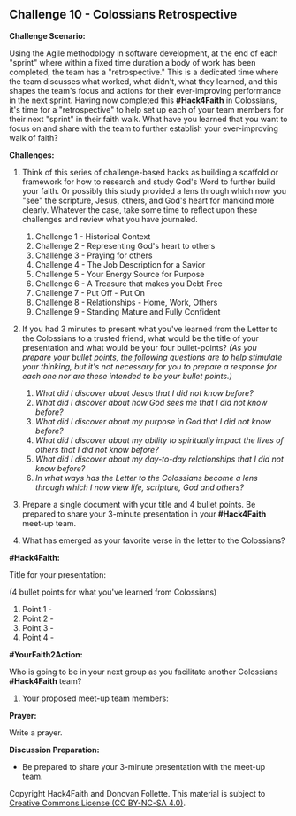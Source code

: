 ## **Challenge 10 - Colossians Retrospective**


**Challenge Scenario:**

Using the Agile methodology in software development, at the end of each "sprint" where within a fixed time duration a body of work has been completed, the team has a "retrospective." This is a dedicated time where the team discusses what worked, what didn't, what they learned, and this shapes the team's focus and actions for their ever-improving performance in the next sprint. Having now completed this **#Hack4Faith** in Colossians, it's time for a "retrospective" to help set up each of your team members for their next "sprint" in their faith walk. What have you learned that you want to focus on and share with the team to further establish your ever-improving walk of faith?


**Challenges:**
1. Think of this series of challenge-based hacks as building a scaffold or framework for how to research and study God's Word to further build your faith. Or possibly this study provided a lens through which now you "see" the scripture, Jesus, others, and God's heart for mankind more clearly. Whatever the case, take some time to reflect upon these challenges and review what you have journaled. 
    1. Challenge 1 - Historical Context
    1. Challenge 2 - Representing God's heart to others
    1. Challenge 3 - Praying for others
    1. Challenge 4 - The Job Description for a Savior
    1. Challenge 5 - Your Energy Source for Purpose
    1. Challenge 6 - A Treasure that makes you Debt Free
    1. Challenge 7 - Put Off - Put On
    1. Challenge 8 - Relationships - Home, Work, Others
    1. Challenge 9 - Standing Mature and Fully Confident

1. If you had 3 minutes to present what you've learned from the Letter to the Colossians to a trusted friend, what would be the title of your presentation and what would be your four bullet-points? *(As you prepare your bullet points, the following questions are to help stimulate your thinking, but it's not necessary for you to prepare a response for each one nor are these intended to be your bullet points.)*
    1. *What did I discover about Jesus that I did not know before?*
    1. *What did I discover about how God sees me that I did not know before?*
    1. *What did I discover about my purpose in God that I did not know before?*
    1. *What did I discover about my ability to spiritually impact the lives of others that I did not know before?*
    1. *What did I discover about my day-to-day relationships that I did not know before?*
    1. *In what ways has the Letter to the Colossians become a lens through which I now view life, scripture, God and others?*

     
1. Prepare a single document with your title and 4 bullet points. Be prepared to share your 3-minute presentation in your **#Hack4Faith** meet-up team.

1. What has emerged as your favorite verse in the letter to the Colossians?

**#Hack4Faith:**

Title for your presentation:

(4 bullet points for what you've learned from Colossians)
1. Point 1 - 
1. Point 2 - 
1. Point 3 - 
1. Point 4 - 

**#YourFaith2Action:**

Who is going to be in your next group as you facilitate another Colossians **#Hack4Faith** team?
1. Your proposed meet-up team members: 

**Prayer:**

Write a prayer.

**Discussion Preparation:**
- Be prepared to share your 3-minute presentation with the meet-up team.

Copyright Hack4Faith and Donovan Follette. This material is subject to [Creative Commons License (CC BY-NC-SA 4.0)](https://creativecommons.org/licenses/by-nc-sa/4.0/).




